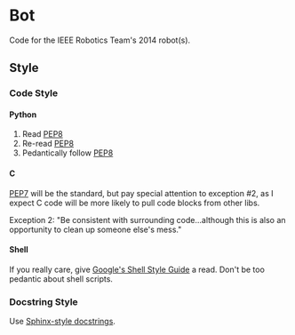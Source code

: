 # Bot

Code for the IEEE Robotics Team's 2014 robot(s).

## Style

### Code Style

#### Python

1. Read [PEP8]
2. Re-read [PEP8]
3. Pedantically follow [PEP8]

#### C

[PEP7] will be the standard, but pay special attention to exception #2, as I expect C code will be more likely to pull code blocks from other libs.

Exception 2: "Be consistent with surrounding code...although this is also an opportunity to clean up someone else's mess."

#### Shell

If you really care, give [Google's Shell Style Guide][1] a read. Don't be too pedantic about shell scripts.

### Docstring Style

Use [Sphinx-style docstrings].


[PEP8]: http://www.python.org/dev/peps/pep-0008/
[PEP7]: http://www.python.org/dev/peps/pep-0007/
[1]: https://google-styleguide.googlecode.com/svn/trunk/shell.xml
[Sphinx-style docstrings]: http://pythonhosted.org/an_example_pypi_project/sphinx.html#full-code-example
